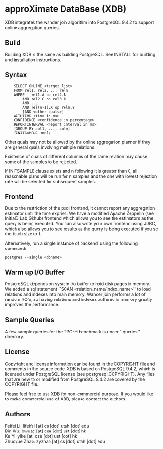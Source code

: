 approXimate DataBase (XDB)
=========================

XDB integrates the wander join algorithm into PostgreSQL 9.4.2 to support
online aggregation queries.

## Build

Building XDB is the same as building PostgreSQL.
See INSTALL for building and installation instructions.

## Syntax

        SELECT ONLINE <target_list>
        FROM rel1, rel2, ... reln
        WHERE   rel1.A op rel2.B
            AND rel2.C op rel3.D
            AND ...
            AND rel(n-1).X op reln.Y
            [AND <other quals>]
        WITHTIME <time in ms>
        CONFIDENCE <confidence in percentage>
        REPORTINTERVAL <report interval in ms>
		[GROUP BY col1, ..., colm]
        [INITSAMPLE <n>];
            
Other quals may not be allowed by the online aggregation planner if they are
general quals involving multiple relations.

Existence of quals of different columns of the same relation may cause some of
the samples to be rejected. 

If INITSAMPLE clause exists and n following it is greater than 0, all
reasonable plans will be run for n samples and the one with lowest rejection
rate will be selected for subsequent samples.

## Frontend

Due to the restriction of the psql frontend, it cannot report any aggregation
estimator until the time expries. We have a modified Apache Zeppelin (see
InitialD Lab Github) frontend which allows you to see the estimators as the
query is being executed. You can also write your own frontend using JDBC,
which also allows you to see results as the query is being executed if you se
the fetch size to 1.

Alternatively, run a single instance of backend, using the following command:

    postgres --single <dbname>

## Warm up I/O Buffer

PostgreSQL depends on system i/o buffer to hold disk pages in memory. We added
a sql statement ``SCAN <relation_name/index_name>'' to load relations and
indexes into main memory. Wander join performs a lot of random I/O's, so
having relations and indexes buffered in memory greatly improves the
performance.

## Sample Queries

A few sample queries for the TPC-H benchmark is under ``queries'' directory.

## License

Copyright and license information can be found in the COPYRIGHT file and
comments in the source code. XDB is based on PostgreSQL 9.4.2, which is
licensed under PostgreSQL license (see postgresql.COPYRIGHT). Any files that are
new to or modified from PostgreSQL 9.4.2 are covered by the COPYRIGHT file.

Please feel free to use XDB for non-commercial purpose. If you would like to
make commercial use of XDB, please contact the authors.

## Authors

Feifei Li: lifeifei [at] cs [dot] utah [dot] edu <br/>
Bin Wu: bwuac [at] cse [dot] ust [dot] hk <br/>
Ke Yi: yike [at] cse [dot] ust [dot] hk <br/>
Zhuoyue Zhao: zyzhao [at] cs [dot] utah [dot] edu


